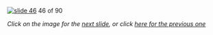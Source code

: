 [![slide 46](https://dl.dropboxusercontent.com/u/2977490/presentations/cookbook/img46.jpg)](47.md)
46 of 90

_Click on the image for the [next slide](47.md), or click [here for the previous one](45.md)_
